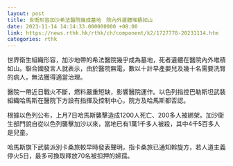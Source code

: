 ```yaml
---
layout: post
title: 世衛形容加沙希法醫院幾成墓地　院內外遺體堆積如山
date: 2023-11-14 14:14:33.000000000 +08:00
link: https://news.rthk.hk/rthk/ch/component/k2/1727778-20231114.htm
categories: rthk
---
```


世界衛生組織形容，加沙地帶的希法醫院幾乎成為墓地，死者遺體在醫院內外堆積如山。聯合國發言人就表示，由於醫院無電，數以十計早產嬰兒及幾十名需要洗腎的病人，無法獲得適當治理。

醫院一帶近日戰火不斷，燃料嚴重短缺，影響醫院運作。以色列指控巴勒斯坦武裝組織哈馬斯在醫院下方設有指揮及控制中心，院方及哈馬斯都否認。

根據以色列公布，上月7日哈馬斯襲擊造成1200人死亡、200多人被綁架。加沙衛生部門說自從以色列襲擊加沙以來，當地已有1萬1千多人被殺，其中4千5百多人是兒童。

哈馬斯旗下武裝派別卡桑旅較早時發表聲明，指卡桑旅已通知斡旋方，若人道主義停火5日，最多可換取釋放70名被扣押的婦孺。
